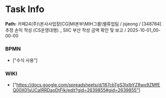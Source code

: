 # Task Info

**Path:** 카페24(주)\본사사업장\[CG]MI본부\MIH그룹\밸류업팀 / jsjeong / [348784] 추정 손익 작성 (CS운영대행) _ SIIC 부산 작성 금액 확인 및 보고 / 2025-10-01_00-00-00

### BPMN
- ["수식 사용"]

### WIKI
- ["https://docs.google.com/spreadsheets/d/187cbTgS3lxIbYZ8wx9ZMfEQ00X01sUCaIRRDaoDtFIk/edit?gid=2639855#gid=2639855"]

